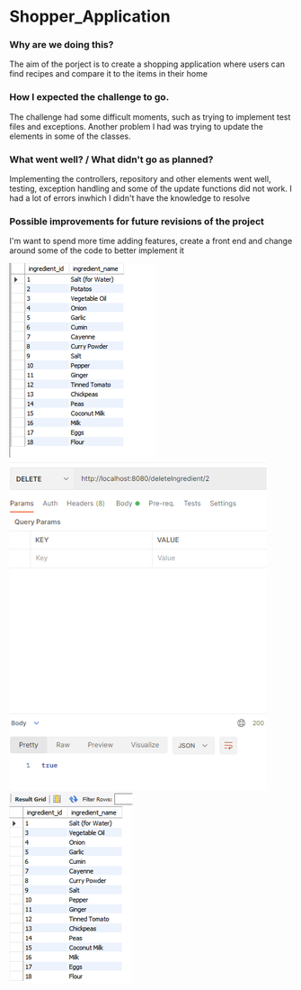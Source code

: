 # Shopper_Application

### Why are we doing this?

The aim of the porject is to create a shopping application where users can find recipes and compare it to the items in their home

### How I expected the challenge to go.

The challenge had some difficult moments, such as trying to implement test files and exceptions. Another problem I had was trying to update the elements in some of the classes.

### What went well? / What didn't go as planned?

Implementing the controllers, repository and other elements went well, testing, exception handling and some of the update functions did not work. I had a lot of errors inwhich I didn't have the knowledge to resolve

### Possible improvements for future revisions of the project

I'm want to spend more time adding features, create a front end and change around some of the code to better implement it

![database-before](https://github.com/j-jord29/Shopper_Application/blob/main/database%20before.PNG)
![deletion](https://github.com/j-jord29/Shopper_Application/blob/main/deletion.PNG)
![database-after](https://github.com/j-jord29/Shopper_Application/blob/main/database%20after.PNG)


[Kaban Board]: https://github.com/users/j-jord29/projects/1
